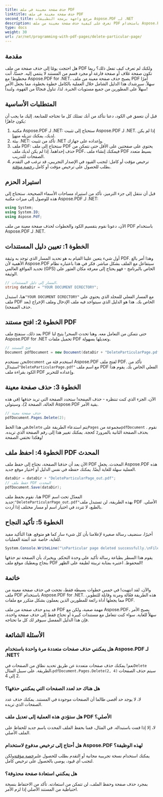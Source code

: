 ```yaml
---
title: حذف صفحة معينة في ملف PDF
linktitle: حذف صفحة معينة في ملف PDF
second_title: مرجع واجهة برمجة التطبيقات Aspose.PDF لـ .NET
description: تعرف على كيفية حذف صفحة معينة من ملف PDF باستخدام Aspose.PDF لـ .NET من خلال هذا الدليل خطوة بخطوة.
type: docs
weight: 30
url: /ar/net/programming-with-pdf-pages/delete-particular-page/
---
```

## مقدمة

هل احتجت يومًا إلى حذف صفحة من ملف PDF ولكنك لم تعرف كيف تفعل ذلك؟ ربما تكون صفحة غلاف أو صفحة فارغة أو مجرد قسم من المستند لا ينتمي إليه. حسنًا، أنت محظوظ! مع Aspose.PDF for .NET، يصبح حذف صفحة معينة من ملف PDF أمرًا سهلاً. سيرشدك هذا الدليل الشامل خلال العملية بالكامل خطوة بخطوة، مما يجعل الأمر سهلاً على المطورين من جميع مستويات الخبرة. لذا، تناول فنجانًا من القهوة، ولنبدأ!

## المتطلبات الأساسية

قبل أن نتعمق في الكود، دعنا نتأكد من أنك تمتلك كل ما تحتاجه للمتابعة. إليك ما يجب أن يكون جاهزًا:

1. مكتبة Aspose.PDF لـ .NET: ستحتاج إلى تثبيت Aspose.PDF لـ .NET. إذا لم يكن لديك، يمكنك تنزيله من[هنا](https://releases.aspose.com/pdf/net/).
2. بيئة .NET: تأكد من تثبيت .NET وإعداده على جهازك.
3. ملف PDF: ستحتاج إلى ملف PDF يحتوي على صفحتين على الأقل حتى نتمكن من حذف إحداهما. إذا لم يكن لديك ملف PDF، فيمكنك إنشاء ملف PDF بسيط متعدد الصفحات للتدريب.
4.  ترخيص مؤقت أو كامل: لتجنب القيود في الإصدار التجريبي، قد ترغب في التقدم بطلب للحصول على ترخيص مؤقت أو كامل.[رخصة مؤقتة](https://purchase.aspose.com/temporary-license/).

## استيراد الحزم

قبل أن ننتقل إلى جزء الترميز، تأكد من استيراد مساحات الأسماء الصحيحة. ستحتاج إلى هذه للوصول إلى ميزات مكتبة Aspose.PDF لـ .NET:

```csharp
using System;
using System.IO;
using Aspose.Pdf;
```

الآن، دعونا نقوم بتقسيم الكود والخطوات لحذف صفحة معينة من ملف PDF باستخدام Aspose.PDF لـ .NET.

## الخطوة 1: تعيين دليل المستندات

أول شيء يتعين علينا القيام به هو تحديد المسار الذي توجد به وثيقة PDF. وهذا أمر بالغ الأهمية لأن Aspose.PDF سيتفاعل مع الملف بشكل مباشر. فكر في هذا باعتباره نظام تحديد المواقع العالمي (GPS) الخاص بالبرنامج - فهو يحتاج إلى معرفة مكان العثور على الوثيقة.

```csharp
// المسار إلى دليل المستندات.
string dataDir = "YOUR DOCUMENT DIRECTORY";
```

 هنا، استبدل`"YOUR DOCUMENT DIRECTORY"` مع المسار الفعلي للمجلد الذي يحتوي على ملف PDF الخاص بك. هذا هو الدليل الذي سيتواجد فيه ملف الإدخال وملف الإخراج (بعد حذف الصفحة).

## الخطوة 2: افتح مستند PDF

بعد ذلك، سنفتح ملف PDF حتى نتمكن من التعامل معه. وهنا تحدث السحر! يتيح لنا Aspose.PDF for .NET تحميل ملفات PDF وتعديلها بسهولة.

```csharp
// فتح المستند
Document pdfDocument = new Document(dataDir + "DeleteParticularPage.pdf");
```


 نحن نستخدم`Document` استخدم فئة من Aspose.PDF لفتح ملف PDF. تأكد من استبدال`"DeleteParticularPage.pdf"` مع اسم ملف PDF الفعلي الخاص بك. يقوم هذا الكود بقراءة ملف PDF وإعداده للتحرير.

## الخطوة 3: حذف صفحة معينة

الآن، الجزء الذي كنت تنتظره - حذف الصفحة! ستحدد الصفحة التي تريد حذفها (في هذه الحالة، الصفحة 2)، وسيتولى Aspose.PDF بقية الأمر.

```csharp
// حذف صفحة معينة
pdfDocument.Pages.Delete(2);
```


في هذا الخط،`Delete` يتم استدعاء الطريقة على`Pages` مجموعة من`pdfDocument` . نقوم بحذف الصفحة الثانية بالمرور`2` كحجة. يمكنك تغيير هذا إلى رقم الصفحة الذي تريده. وهكذا تختفي الصفحة!

## الخطوة 4: احفظ ملف PDF المحدث

الآن بعد أن حذفنا الصفحة، نحتاج إلى حفظ ملف PDF المحدث. يجعل Aspose.PDF هذه العملية سهلة للغاية أيضًا. يمكنك حفظه في نفس الدليل أو اختيار موقع جديد.

```csharp
dataDir = dataDir + "DeleteParticularPage_out.pdf";
// حفظ ملف PDF المحدث
pdfDocument.Save(dataDir);
```


 هنا، نقوم بحفظ ملف PDF المعدّل تحت اسم جديد:`"DeleteParticularPage_out.pdf"`بهذه الطريقة، لن تستبدل ملف PDF الأصلي. بالطبع، لا تتردد في اختيار اسم أو مسار مختلف إذا أردت.

## الخطوة 5: تأكيد النجاح

أخيرًا، سنضيف رسالة صغيرة لإعلامنا بأن كل شيء سار كما هو متوقع. هذا التأكيد مفيد للغاية، خاصة عند أتمتة العمليات.

```csharp
System.Console.WriteLine("\nParticular page deleted successfully.\nFile saved at " + dataDir);
```


يقوم هذا السطر بطباعة رسالة تأكيد على وحدة التحكم. ويخبرك بأن الصفحة تم حذفها بنجاح ويعطيك موقع ملف PDF المحفوظ. اعتبره بمثابة تربيتة لطيفة على الظهر!

## خاتمة

والآن، لقد انتهيت! في خمس خطوات بسيطة فقط، نجحت في حذف صفحة معينة من ملف PDF باستخدام Aspose.PDF for .NET. هذه الطريقة فعّالة ومرنة وقابلة للتطوير، مما يجعلها أداة رائعة للمطورين الذين يعملون بشكل متكرر مع ملفات PDF.

قد يبدو حذف صفحة من ملف PDF مهمة صعبة، ولكن مع Aspose.PDF، يصبح الأمر سهلاً للغاية. سواء كنت تتعامل مع مستندات كبيرة أو تحتاج فقط إلى حذف صفحة واحدة، فإن هذا الدليل المفصل سيوفر لك كل ما تحتاجه.

## الأسئلة الشائعة

### هل يمكنني حذف صفحات متعددة مرة واحدة باستخدام Aspose.PDF لـ .NET؟
 نعم! يمكنك حذف صفحات متعددة عن طريق تحديد نطاق من الصفحات في`Delete` الطريقة. على سبيل المثال،`pdfDocument.Pages.Delete(2, 4)` سيتم حذف الصفحات 2 إلى 4.

### هل هناك حد لعدد الصفحات التي يمكنني حذفها؟
لا، لا يوجد حد أقصى طالما أن الصفحات موجودة في المستند. يمكنك حذف عدد الصفحات الذي تريده.

### هل ستؤدي هذه العملية إلى تعديل ملف PDF الأصلي؟
لا، إلا إذا قمت باستبداله. في المثال، قمنا بحفظ الملف المحدث باسم جديد للحفاظ على الملف الأصلي.

### هل أحتاج إلى ترخيص مدفوع لاستخدام Aspose.PDF لهذه الوظيفة؟
 يمكنك استخدام نسخة تجريبية مجانية أو التقدم بطلب للحصول على[رخصة مؤقتة](https://purchase.aspose.com/temporary-license/)ولكن لتجنب أي قيود، يوصى بالحصول على ترخيص كامل.

### هل يمكنني استعادة صفحة محذوفة؟
بمجرد حذف صفحة وحفظ الملف، لن تتمكن من استعادته. تأكد من الاحتفاظ بنسخة احتياطية من المستند الأصلي إذا لزم الأمر.